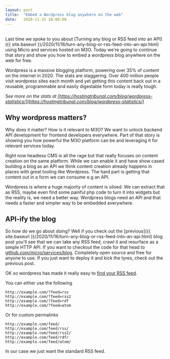 ```yaml
---
layout:	post
title:	"Embed a Wordpress blog anywhere on the web"
date:	2020-11-25 10:00:00
---
```

<br>
Last time we spoke to you about [Turning any blog or RSS feed into an API]({{ site.baseurl }}/2020/11/16/turn-any-blog-or-rss-feed-into-an-api.html) using Micro 
and services hosted on M3O. Today we're going to continue that story and show you how to embed a wordpress blog anywhere on the web for free.

Wordpress is a massive blogging platform, powering over 35% of content on the internet in 2020. The stats are staggering. Over 400 million people 
visit wordpress sites each month and yet getting this content back out in a reusable, programmable and easily digestable form today is really tough.

<i>See more on the stats at [https://hostingtribunal.com/blog/wordpress-statistics/](https://hostingtribunal.com/blog/wordpress-statistics/)</i>

## Why wordpress matters?

Why does it matter? How is it relevant to M3O? We want to unlock backend API development for frontend developers everywhere. Part of that story 
is showing you how powerful the M3O platform can be and leveraging it for relevant services today. 

Right now headless CMS is all the rage but that really focuses on content creation on the same platform. While we can enable it and have show 
cased building a blog as an API we think content creation already happens in places with great tooling like Wordpress. The hard part is getting 
that content out in a form we can consume e.g an API.

Wordpress is where a huge majority of content is siloed. We can extract that as RSS, maybe even find some painful php code to turn it into 
widgets but the reality is, we need a better way. Wordpress blogs need an API and that needs a faster and simpler way to be embedded everywhere.

## API-ify the blog

So how do we go about doing? Well if you check out the [previous]({{ site.baseurl }}/2020/11/16/turn-any-blog-or-rss-feed-into-an-api.html) blog post you'll see 
that we can take any RSS feed, crawl it and resurface as a simple HTTP API. If you want to checkout the code for that head to 
[github.com/micro/services/blog](https://github.com/micro/services/tree/master/blog). Completely open source and free for anyone to use. If you just 
want to deploy it and kick the tyres, check out the previous post.

OK so wordpress has made it really easy to [find your RSS feed](https://wordpress.org/support/article/wordpress-feeds/#finding-your-feed-url). 

You can either use the following

```
http://example.com/?feed=rss
http://example.com/?feed=rss2
http://example.com/?feed=rdf
http://example.com/?feed=atom
```

Or for custom permalinks

```
http://example.com/feed/
http://example.com/feed/rss/
http://example.com/feed/rss2/
http://example.com/feed/rdf/
http://example.com/feed/atom/
```

In our case we just want the standard RSS feed.
